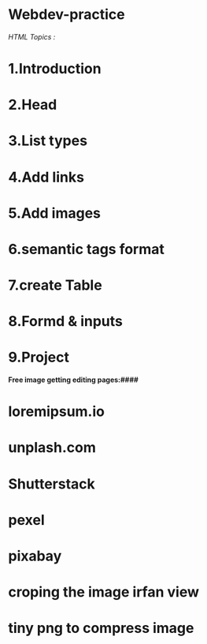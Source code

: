 # Webdev-practice

###### HTML Topics : #######

# 1.Introduction
# 2.Head
# 3.List types
# 4.Add links
# 5.Add images
# 6.semantic tags format
# 7.create Table
# 8.Formd & inputs
# 9.Project

#### Free image getting editing pages:####

# loremipsum.io
# unplash.com
# Shutterstack
# pexel
# pixabay
# croping the image irfan view
# tiny png to compress image